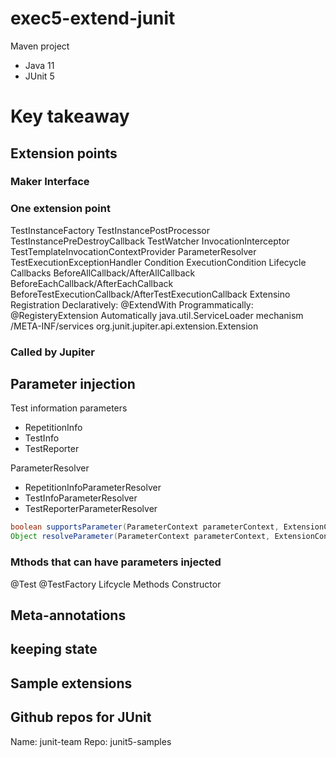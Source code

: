 # exec5-extend-junit

Maven project
- Java 11
- JUnit 5


# Key takeaway

## Extension points

### Maker Interface

### One extension point

TestInstanceFactory
TestInstancePostProcessor
TestInstancePreDestroyCallback
TestWatcher
InvocationInterceptor
TestTemplateInvocationContextProvider
ParameterResolver
TestExecutionExceptionHandler
Condition
    ExecutionCondition
Lifecycle Callbacks
    BeforeAllCallback/AfterAllCallback
    BeforeEachCallback/AfterEachCallback
    BeforeTestExecutionCallback/AfterTestExecutionCallback
Extensino Registration
    Declaratively: @ExtendWith
    Programmatically: @RegisteryExtension
    Automatically
        java.util.ServiceLoader mechanism
            /META-INF/services
            org.junit.jupiter.api.extension.Extension


### Called by Jupiter

## Parameter injection

Test information parameters
- RepetitionInfo
- TestInfo
- TestReporter

ParameterResolver
- RepetitionInfoParameterResolver
- TestInfoParameterResolver
- TestReporterParameterResolver

```java
boolean supportsParameter(ParameterContext parameterContext, ExtensionContext extensionContext) throws ParameterResolutionException;
Object resolveParameter(ParameterContext parameterContext, ExtensionContext extensionContext) throws ParameterResolutionException;

```

### Mthods that can have parameters injected

@Test
@TestFactory
Lifcycle Methods
Constructor

## Meta-annotations

## keeping state

## Sample extensions

## Github repos for JUnit

Name: junit-team
Repo: junit5-samples

